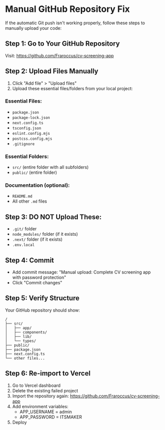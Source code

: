 # Manual GitHub Repository Fix

If the automatic Git push isn't working properly, follow these steps to manually upload your code:

## Step 1: Go to Your GitHub Repository
Visit: https://github.com/Fraroccus/cv-screening-app

## Step 2: Upload Files Manually
1. Click "Add file" > "Upload files"
2. Upload these essential files/folders from your local project:

### Essential Files:
- `package.json`
- `package-lock.json`
- `next.config.ts`
- `tsconfig.json`
- `eslint.config.mjs`
- `postcss.config.mjs`
- `.gitignore`

### Essential Folders:
- `src/` (entire folder with all subfolders)
- `public/` (entire folder)

### Documentation (optional):
- `README.md`
- All other `.md` files

## Step 3: DO NOT Upload These:
- `.git/` folder
- `node_modules/` folder (if it exists)
- `.next/` folder (if it exists)
- `.env.local`

## Step 4: Commit
- Add commit message: "Manual upload: Complete CV screening app with password protection"
- Click "Commit changes"

## Step 5: Verify Structure
Your GitHub repository should show:
```
/
├── src/
│   ├── app/
│   ├── components/
│   ├── lib/
│   └── types/
├── public/
├── package.json
├── next.config.ts
└── other files...
```

## Step 6: Re-import to Vercel
1. Go to Vercel dashboard
2. Delete the existing failed project
3. Import the repository again: https://github.com/Fraroccus/cv-screening-app
4. Add environment variables:
   - APP_USERNAME = admin
   - APP_PASSWORD = ITSMAKER
5. Deploy